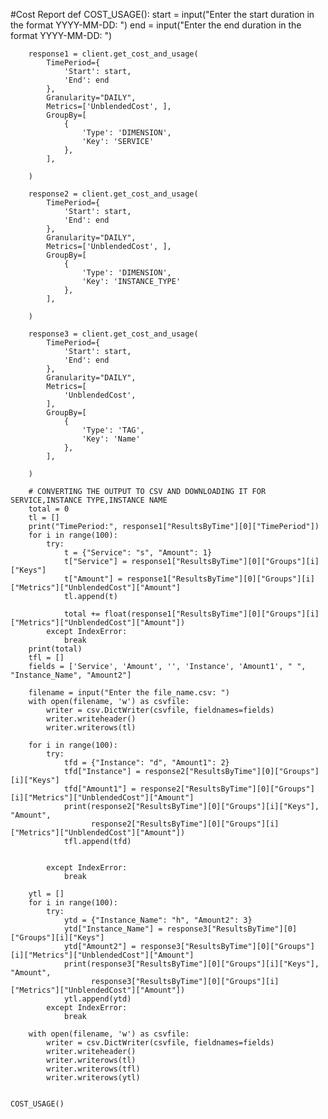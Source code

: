 #Cost Report
def COST_USAGE():
        start = input("Enter the start duration in the format YYYY-MM-DD: ")
        end = input("Enter the end duration in the format YYYY-MM-DD: ")

        response1 = client.get_cost_and_usage(
            TimePeriod={
                'Start': start,
                'End': end
            },
            Granularity="DAILY",
            Metrics=['UnblendedCost', ],
            GroupBy=[
                {
                    'Type': 'DIMENSION',
                    'Key': 'SERVICE'
                },
            ],

        )

        response2 = client.get_cost_and_usage(
            TimePeriod={
                'Start': start,
                'End': end
            },
            Granularity="DAILY",
            Metrics=['UnblendedCost', ],
            GroupBy=[
                {
                    'Type': 'DIMENSION',
                    'Key': 'INSTANCE_TYPE'
                },
            ],

        )

        response3 = client.get_cost_and_usage(
            TimePeriod={
                'Start': start,
                'End': end
            },
            Granularity="DAILY",
            Metrics=[
                'UnblendedCost',
            ],
            GroupBy=[
                {
                    'Type': 'TAG',
                    'Key': 'Name'
                },
            ],

        )

        # CONVERTING THE OUTPUT TO CSV AND DOWNLOADING IT FOR SERVICE,INSTANCE TYPE,INSTANCE NAME
        total = 0
        tl = []
        print("TimePeriod:", response1["ResultsByTime"][0]["TimePeriod"])
        for i in range(100):
            try:
                t = {"Service": "s", "Amount": 1}
                t["Service"] = response1["ResultsByTime"][0]["Groups"][i]["Keys"]
                t["Amount"] = response1["ResultsByTime"][0]["Groups"][i]["Metrics"]["UnblendedCost"]["Amount"]
                tl.append(t)

                total += float(response1["ResultsByTime"][0]["Groups"][i]["Metrics"]["UnblendedCost"]["Amount"])
            except IndexError:
                break
        print(total)
        tfl = []
        fields = ['Service', 'Amount', '', 'Instance', 'Amount1', " ", "Instance_Name", "Amount2"]

        filename = input("Enter the file_name.csv: ")
        with open(filename, 'w') as csvfile:
            writer = csv.DictWriter(csvfile, fieldnames=fields)
            writer.writeheader()
            writer.writerows(tl)

        for i in range(100):
            try:
                tfd = {"Instance": "d", "Amount1": 2}
                tfd["Instance"] = response2["ResultsByTime"][0]["Groups"][i]["Keys"]
                tfd["Amount1"] = response2["ResultsByTime"][0]["Groups"][i]["Metrics"]["UnblendedCost"]["Amount"]
                print(response2["ResultsByTime"][0]["Groups"][i]["Keys"], "Amount",
                      response2["ResultsByTime"][0]["Groups"][i]["Metrics"]["UnblendedCost"]["Amount"])
                tfl.append(tfd)


            except IndexError:
                break

        ytl = []
        for i in range(100):
            try:
                ytd = {"Instance_Name": "h", "Amount2": 3}
                ytd["Instance_Name"] = response3["ResultsByTime"][0]["Groups"][i]["Keys"]
                ytd["Amount2"] = response3["ResultsByTime"][0]["Groups"][i]["Metrics"]["UnblendedCost"]["Amount"]
                print(response3["ResultsByTime"][0]["Groups"][i]["Keys"], "Amount",
                      response3["ResultsByTime"][0]["Groups"][i]["Metrics"]["UnblendedCost"]["Amount"])
                ytl.append(ytd)
            except IndexError:
                break

        with open(filename, 'w') as csvfile:
            writer = csv.DictWriter(csvfile, fieldnames=fields)
            writer.writeheader()
            writer.writerows(tl)
            writer.writerows(tfl)
            writer.writerows(ytl)


    COST_USAGE()
